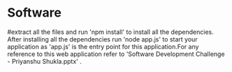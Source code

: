 # Software


#extract all the files and run 'npm install' to install all the dependencies. After installing all the dependencies run 'node app.js' to start your application as 'app.js' is the entry point for this application.For any reference to this web application refer to 'Software Development Challenge - Priyanshu Shukla.pptx' .
